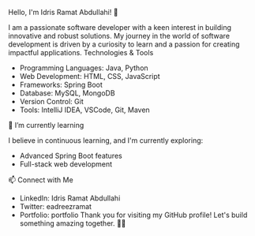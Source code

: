  Hello, I'm Idris Ramat Abdullahi! 👋

I am a passionate software developer with a keen interest in building innovative and robust solutions. My journey in the world of software development is driven by a curiosity to learn and a passion for creating impactful applications.
Technologies & Tools

- Programming Languages: Java, Python
- Web Development: HTML, CSS, JavaScript
- Frameworks: Spring Boot
- Database: MySQL, MongoDB
- Version Control: Git
- Tools: IntelliJ IDEA, VSCode, Git, Maven

🌱 I’m currently learning

I believe in continuous learning, and I'm currently exploring:

- Advanced Spring Boot features
- Full-stack web development

📫 Connect with Me

- LinkedIn: Idris Ramat Abdullahi
- Twitter: eadreezramat
- Portfolio: portfolio 
Thank you for visiting my GitHub profile! Let's build something amazing together. 👨‍💻
 
